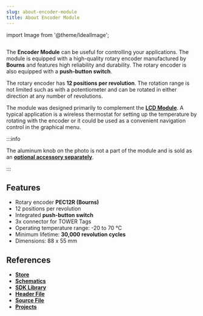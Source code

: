 ```yaml
---
slug: about-encoder-module
title: About Encoder Module
---
```

import Image from '@theme/IdealImage';

<div class="container">
  <div class="row">
    <div class="col col--4">
      <div><Image img={require('./encoder-module.png')} /></div>
    </div>
    <div class="col col--6">
      <p>
        The <b>Encoder Module</b> can be useful for controlling your applications. The module is equipped with a high-quality rotary encoder manufactured by <b>Bourns</b> and features high reliability and durability. The rotary encoder is also equipped with a <b>push-button switch</b>.
      </p>
      <p>
        The rotary encoder has <b>12 positions per revolution</b>. The rotation range is not limited such as with a potentiometer and can be rotated in either direction at any number of revolutions.
      </p>
      <p>
        The module was designed primarily to complement the <a href="./about-lcd-module"><b>LCD Module</b></a>. A typical application is a wireless thermostat for setting up the temperature by rotating with the encoder or it could be used as a convenient navigation control in the graphical menu.
      </p>
    </div>
  </div>
</div>

:::info

The aluminum knob on the photo is not a part of the module and is sold as an [**optional accessory separately**](https://shop.hardwario.com/encoder-knob-small-black/).

:::

## Features
- Rotary encoder **PEC12R (Bourns)**
- 12 positions per revolution
- Integrated **push-button switch**
- 3x connector for TOWER Tags
- Operating temperature range: -20 to 70 °C
- Minimum lifetime: **30,000 revolution cycles**
- Dimensions: 88 x 55 mm

## References
- [**Store**](https://www.hardwario.store/p/encoder-module)
- [**Schematics**](https://github.com/hardwario/bc-hardware/tree/master/out/bc-module-encoder)
- [**SDK Library**](https://sdk.hardwario.com/group__twr__module__encoder)
- [**Header File**](https://github.com/hardwario/twr-sdk/blob/master/twr/inc/twr_module_encoder.h)
- [**Source File**](https://github.com/hardwario/twr-sdk/blob/master/twr/src/twr_module_encoder.c)
- [**Projects**](https://www.hackster.io/hardwario/projects?part_id=738388)
